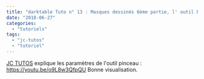 ```yaml
---
title: "darktable Tuto n° 13 : Masques dessinés 6ème partie, l' outil Pinceau"
date: "2018-06-27"
categories: 
  - "tutoriels"
tags: 
  - "jc-tutos"
  - "tutoriel"
---
```


[JC TUTOS](https://www.youtube.com/channel/UChkmJoz4r375C6F2eym99YQ) explique les paramètres de l'outil pinceau : https://youtu.be/o9L8w3QfpQU Bonne visualisation.
